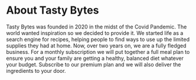 # About Tasty Bytes
Tasty Bytes was founded in 2020 in the midst of the Covid Pandemic. The world wanted
inspiration so we decided to provide it. We started life as a search engine for recipes, helping
people to find ways to use up the limited supplies they had at home.
Now, over two years on, we are a fully fledged business. For a monthly subscription we will put
together a full meal plan to ensure you and your family are getting a healthy, balanced diet
whatever your budget. Subscribe to our premium plan and we will also deliver the ingredients
to your door.

